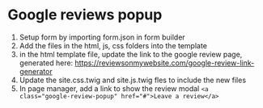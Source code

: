 
# Google reviews popup

1. Setup form by importing form.json in form builder
2. Add the files in the html, js, css folders into the template
3. in the html template file, update the link to the google review page, generated here: https://reviewsonmywebsite.com/google-review-link-generator
4. Update the site.css.twig and site.js.twig fles to include the new files
5. In page manager, add a link to show the review modal `<a class="google-review-popup" href="#">Leave a review</a>`

